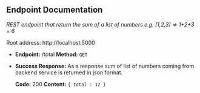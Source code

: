 **Endpoint Documentation**
----
  _REST endpoint that return the sum of a list of numbers
   e.g. [1,2,3] => 1+2+3 = 6_

  Root address:  http://localhost:5000

* **Endpoint:**
/total
 **Method:**
  `GET`
* **Success Response:**
  As a response sum of list of numbers coming from backend service is returned in json format.

   **Code:** 200
    **Content:** `{ total : 12 }`
